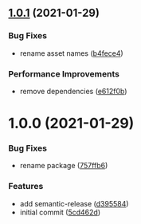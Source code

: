 ## [1.0.1](https://github.com/Hoishin/ff13-save-organizer/compare/v1.0.0...v1.0.1) (2021-01-29)


### Bug Fixes

* rename asset names ([b4fece4](https://github.com/Hoishin/ff13-save-organizer/commit/b4fece4fa7a22887c921aec3584746781e59ac88))


### Performance Improvements

* remove dependencies ([e612f0b](https://github.com/Hoishin/ff13-save-organizer/commit/e612f0be0889fe54293f27a2762cf88293d9d977))

# 1.0.0 (2021-01-29)


### Bug Fixes

* rename package ([757ffb6](https://github.com/Hoishin/ff13-save-manager/commit/757ffb661c6fa3fa85e7a6c6958e86b858b7f7ab))


### Features

* add semantic-release ([d395584](https://github.com/Hoishin/ff13-save-manager/commit/d395584eb979328e14cebb97d448f645a4a4b6a3))
* initial commit ([5cd462d](https://github.com/Hoishin/ff13-save-manager/commit/5cd462d6a9eb8f6703baea1101ea7f97e45704ee))

